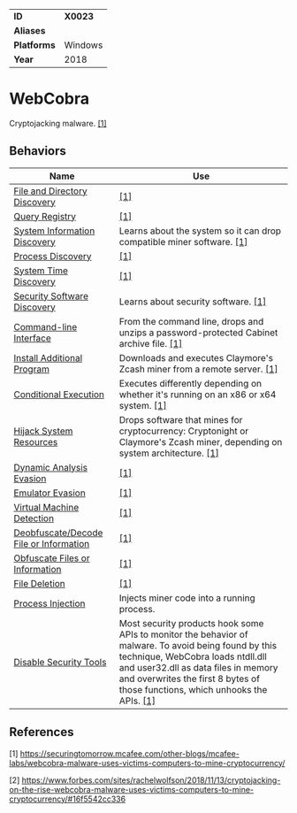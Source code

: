 |||
|---------|------------------------|
|**ID**|**X0023**|
|**Aliases**||
|**Platforms**|Windows|
|**Year**| 2018 |


WebCobra
========
Cryptojacking malware. [[1]](#1)

Behaviors
---------
|Name|Use|
|---------------------|-------------------------------------------------------|
|[File and Directory Discovery]() | [[1]](#1) |
|[Query Registry]() | [[1]](#1) |
|[System Information Discovery](https://github.com/MAECProject/malware-behaviors/blob/master/discovery/system-info-discover.md) | Learns about the system so it can drop compatible miner software.  [[1]](#1)|
|[Process Discovery]() |  [[1]](#1)|
|[System Time Discovery]() | [[1]](#1) |
|[Security Software Discovery](https://github.com/MAECProject/malware-behaviors/blob/master/discovery/security-sw-discover.md) | Learns about security software. [[1]](#1)|
|[Command-line Interface]() | From the command line, drops and unzips a password-protected Cabinet archive file. [[1]](#1) |
|[Install Additional Program](https://github.com/MAECProject/malware-behaviors/blob/master/defense-evasion/install-second-prog.md)| Downloads and executes Claymore's Zcash miner from a remote server. [[1]](#1) |
|[Conditional Execution]() | Executes differently depending on whether it's running on an x86 or x64 system. [[1]](#1) |
|[Hijack System Resources](https://github.com/MAECProject/malware-behaviors/blob/master/effects/hijack-system-resources.md)| Drops software that mines for cryptocurrency: Cryptonight or Claymore's Zcash miner, depending on system architecture. [[1]](#1)|
|[Dynamic Analysis Evasion]() |  [[1]](#1)|
|[Emulator Evasion]() |  [[1]](#1)|
|[Virtual Machine Detection]() |  [[1]](#1)|
|[Deobfuscate/Decode File or Information]() |  [[1]](#1)|
|[Obfuscate Files or Information]() |  [[1]](#1)|
|[File Deletion]() |  [[1]](#1)|
|[Process Injection](https://github.com/MAECProject/malware-behaviors/blob/master/defense-evasion/process-inject.md)| Injects miner code into a running process.|
|[Disable Security Tools]() | Most security products hook some APIs to monitor the behavior of malware. To avoid being found by this technique, WebCobra loads ntdll.dll and user32.dll as data files in memory and overwrites the first 8 bytes of those functions, which unhooks the APIs.  [[1]](#1)|

References
----------
<a name="1">[1]</a> https://securingtomorrow.mcafee.com/other-blogs/mcafee-labs/webcobra-malware-uses-victims-computers-to-mine-cryptocurrency/

<a name="2">[2]</a> https://www.forbes.com/sites/rachelwolfson/2018/11/13/cryptojacking-on-the-rise-webcobra-malware-uses-victims-computers-to-mine-cryptocurrency/#16f5542cc336